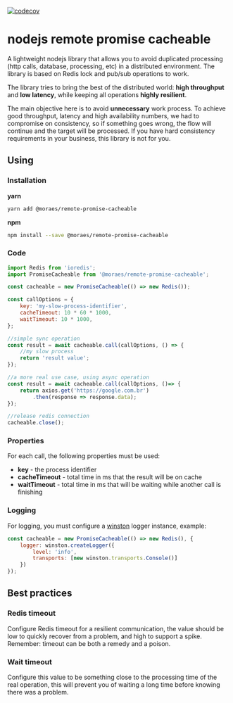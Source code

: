 [![codecov](https://codecov.io/gh/fernandomoraes/nodejs-remote-promise-cacheable/branch/master/graph/badge.svg?token=31HHCRCKYV)](https://codecov.io/gh/fernandomoraes/nodejs-remote-promise-cacheable)

# nodejs remote promise cacheable

A lightweight nodejs library that allows you to avoid duplicated processing (http calls, database, processing, etc) in a distributed environment. The library is based on Redis lock and pub/sub operations to work.

The library tries to bring the best of the distributed world: **high throughput** and **low latency**, while keeping all operations **highly resilient**.

The main objective here is to avoid **unnecessary** work process. To achieve good throughput, latency and high availability numbers, we had to compromise on consistency, so if something goes wrong, the flow will continue and the target will be processed. If you have hard consistency requirements in your business, this library is not for you.

## Using

### Installation

**yarn**

```.sh
yarn add @moraes/remote-promise-cacheable
```

**npm**

```.sh
npm install --save @moraes/remote-promise-cacheable
```

### Code

```.js
import Redis from 'ioredis';
import PromiseCacheable from '@moraes/remote-promise-cacheable';

const cacheable = new PromiseCacheable(() => new Redis());

const callOptions = {
    key: 'my-slow-process-identifier',
    cacheTimeout: 10 * 60 * 1000,
    waitTimeout: 10 * 1000,
};

//simple sync operation
const result = await cacheable.call(callOptions, () => {
    //my slow process
    return 'result value';
});

//a more real use case, using async operation
const result = await cacheable.call(callOptions, ()=> {
    return axios.get('https://google.com.br')
        .then(response => response.data);
});

//release redis connection
cacheable.close();
```

### Properties

For each call, the following properties must be used:

-   **key** - the process identifier
-   **cacheTimeout** - total time in ms that the result will be on cache
-   **waitTimeout** - total time in ms that will be waiting while another call is finishing

### Logging

For logging, you must configure a [winston](https://www.npmjs.com/package/winston) logger instance, example:

```.js
const cacheable = new PromiseCacheable(() => new Redis(), {
    logger: winston.createLogger({
        level: 'info',
        transports: [new winston.transports.Console()]
    })
});
```

## Best practices

### Redis timeout

Configure Redis timeout for a resilient communication, the value should be low to quickly recover from a problem, and high to support a spike. Remember: timeout can be both a remedy and a poison.

### Wait timeout

Configure this value to be something close to the processing time of the real operation, this will prevent you of waiting a long time before knowing there was a problem.
